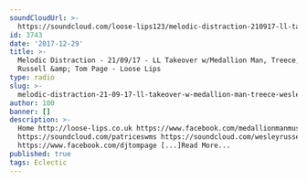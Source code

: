 ```yaml
---
soundCloudUrl: >-
  https://soundcloud.com/loose-lips123/melodic-distraction-210917-ll-takeover-wmedallion-man-treece-wesley-russell-tom-page
id: 3743
date: '2017-12-29'
title: >-
  Melodic Distraction - 21/09/17 - LL Takeover w/Medallion Man, Treece, Wesley
  Russell &amp; Tom Page - Loose Lips
type: radio
slug: >-
  melodic-distraction-21-09-17-ll-takeover-w-medallion-man-treece-wesley-russell-tom-page
author: 100
banner: []
description: >-
  Home http://loose-lips.co.uk https://www.facebook.com/medallionmanmusic
  https://soundcloud.com/patriceswms https://soundcloud.com/wesleyrussellmusic
  https://www.facebook.com/djtompage [...]Read More...
published: true
tags: Eclectic
---
```

